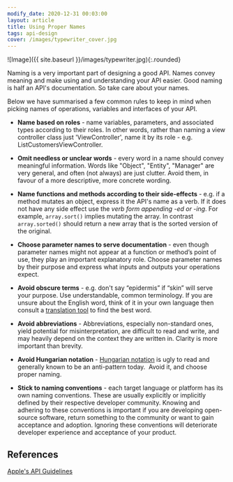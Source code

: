 ```yaml
---
modify_date: 2020-12-31 00:03:00
layout: article
title: Using Proper Names
tags: api-design
cover: /images/typewriter_cover.jpg
---
```


![Image]({{ site.baseurl }}/images/typewriter.jpg){:.rounded}

Naming is a very important part of designing a good API. Names convey meaning and make using and understanding your API easier. Good naming is half an API's documentation. So take care about your names.

<!--more-->

Below we have summarised a few common rules to keep in mind when picking names of operations, variables and interfaces of your API.

* **Name based on roles** - name variables, parameters, and associated types  according to their roles. In other words, rather than naming a view controller class just 'ViewController', name it by its role - e.g. ListCustomersViewController.

* **Omit needless or unclear words** - every word in a name should convey meaningful information.  Words like "Object", "Entity", "Manager" are very general, and often (not always) are just clutter.  Avoid them, in favour of a more descriptive, more concrete wording.

* **Name functions and methods according to their side-effects** - e.g. if a method mutates an object, express it the API's name as a verb. If it does not have any side effect use the _verb form appending -ed or -ing_. 
For example, `array.sort()` implies mutating the array. In contrast `array.sorted()` should return a new array that is the sorted version of the original.

* **Choose parameter names to serve documentation** - even though parameter names might not appear at a function or method’s point of use, they play an important explanatory role. Choose parameter names by their purpose and express what inputs and outputs your operations expect.

* **Avoid obscure terms** - e.g. don't say “epidermis” if “skin” will serve your purpose. Use understandable, common terminology. If you are unsure about the English word, think of it in your own language then consult a [translation tool](http://dict.leo.org/) to find the best word.

* **Avoid abbreviations** - Abbreviations, especially non-standard ones, yield potential for misinterpretation, are difficult to read and write, and may heavily depend on the context they are written in. Clarity is more important than brevity. 

* **Avoid Hungarian notation** - [Hungarian notation](https://en.wikipedia.org/wiki/Hungarian_notation) is ugly to read and generally known to be an anti-pattern today.  Avoid it, and choose proper naming.

* **Stick to naming conventions** - each target language or platform has its own naming conventions. These are usually explicitly or implicitly defined by their respective developer community. Knowing and adhering to these conventions is important if you are developing open-source software, return something to the community or want to gain acceptance and adoption. Ignoring these conventions will deteriorate developer experience and acceptance of your product.

## References
[Apple's API Guidelines](https://swift.org/documentation/api-design-guidelines/)